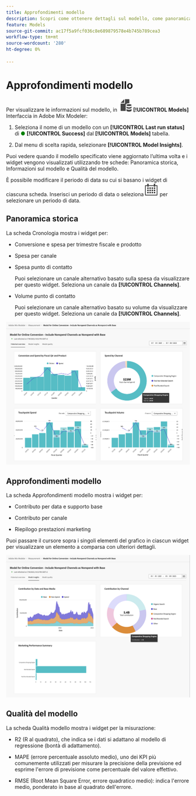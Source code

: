 ```yaml
---
title: Approfondimenti modello
description: Scopri come ottenere dettagli sul modello, come panoramica storica, informazioni sul modello e qualità del modello in Adobe Mix Modeler.
feature: Models
source-git-commit: ac17f5a9fcf036c8e689879578e4b745b789cea3
workflow-type: tm+mt
source-wordcount: '280'
ht-degree: 0%

---
```



# Approfondimenti modello

Per visualizzare le informazioni sul modello, in ![Modelli](../assets/icons/FileData.svg) **[!UICONTROL Models]** Interfaccia in Adobe Mix Modeler:

1. Seleziona il nome di un modello con un **[!UICONTROL Last run status]** di <span style="color:green">●</span> **[!UICONTROL Success]** dal **[!UICONTROL Models]** tabella.

1. Dal menu di scelta rapida, selezionare **[!UICONTROL Model Insights]**.

Puoi vedere quando il modello specificato viene aggiornato l’ultima volta e i widget vengono visualizzati utilizzando tre schede: Panoramica storica, Informazioni sul modello e Qualità del modello.

È possibile modificare il periodo di data su cui si basano i widget di ciascuna scheda. Inserisci un periodo di data o seleziona ![Calendario](../assets/icons/Calendar.svg) per selezionare un periodo di data.


## Panoramica storica

La scheda Cronologia mostra i widget per:

* Conversione e spesa per trimestre fiscale e prodotto

* Spesa per canale

* Spesa punto di contatto

  Puoi selezionare un canale alternativo basato sulla spesa da visualizzare per questo widget. Seleziona un canale da **[!UICONTROL Channels]**.

* Volume punto di contatto

  Puoi selezionare un canale alternativo basato su volume da visualizzare per questo widget. Seleziona un canale da **[!UICONTROL Channels]**.



![Modello - Panoramica storica](../assets/model-historical-overview.png)


## Approfondimenti modello

La scheda Approfondimenti modello mostra i widget per:

* Contributo per data e supporto base

* Contributo per canale

* Riepilogo prestazioni marketing

Puoi passare il cursore sopra i singoli elementi del grafico in ciascun widget per visualizzare un elemento a comparsa con ulteriori dettagli.

![Modello - Approfondimenti modello](../assets/model-model-insights.png)


## Qualità del modello

La scheda Qualità modello mostra i widget per la misurazione:

* R2 (R al quadrato), che indica se i dati si adattano al modello di regressione (bontà di adattamento).

* MAPE (errore percentuale assoluto medio), uno dei KPI più comunemente utilizzati per misurare la precisione della previsione ed esprime l&#39;errore di previsione come percentuale del valore effettivo.

* RMSE (Root Mean Square Error, errore quadratico medio): indica l&#39;errore medio, ponderato in base al quadrato dell&#39;errore.


